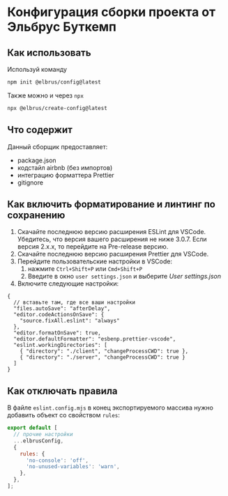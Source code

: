 # Конфигурация сборки проекта от Эльбрус Буткемп

## Как использовать

Используй команду

```bash
npm init @elbrus/config@latest
```

Также можно и через `npx`

```bash
npx @elbrus/create-config@latest
```

## Что содержит

Данный сборщик предоставляет:

- package.json
- кодстайл airbnb (без импортов)
- интеграцию форматтера Prettier
- gitignore

## Как включить форматирование и линтинг по сохранению

1. Скачайте последнюю версию расширения ESLint для VSCode. Убедитесь, что версия вашего
   расширения не ниже 3.0.7. Если версия 2.x.x, то перейдите на Pre-release версию.
2. Скачайте последнюю версию расширения Prettier для VSCode.
3. Перейдите пользовательские настройки в VSCode:
   1. нажмите `Ctrl+Shift+P` или `Cmd+Shift+P`
   2. Введите в окно `user settings.json` и выберите _User settings.json_
4. Включите следующие настройки:

```jsonc
{
  // вставьте там, где все ваши настройки
  "files.autoSave": "afterDelay",
  "editor.codeActionsOnSave": {
    "source.fixAll.eslint": "always"
  },
  "editor.formatOnSave": true,
  "editor.defaultFormatter": "esbenp.prettier-vscode",
  "eslint.workingDirectories": [
    { "directory": "./client", "changeProcessCWD": true },
    { "directory": "./server", "changeProcessCWD": true }
  ]
}
```

## Как отключать правила

В файле `eslint.config.mjs` в конец экспортируемого массива нужно добавить объект со
свойством `rules`:

```js
export default [
  // прочие настройки
  ...elbrusConfig,
  {
    rules: {
      'no-console': 'off',
      'no-unused-variables': 'warn',
    },
  },
];
```
